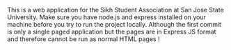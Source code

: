 This is a web application for the Sikh Student Association at San Jose State University. 
Make sure you have node.js and express installed on your machine before you try to run the project locally. Although the first commit is only a single paged application but the pages are in Express JS format and therefore cannot be run as normal HTML pages !
